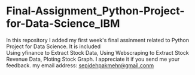 # Final-Assignment_Python-Project-for-Data-Science_IBM
In this repository I added my first week's final assinment related to Python Project for Data Science. It is included  
Using yfinance to Extract Stock Data,  Using Webscraping to Extract Stock Revenue Data, Ploting  Stock Graph.
I appreciate it if you send me your feedback. 
my email address: sepidehpakmehr@gmail.conm
